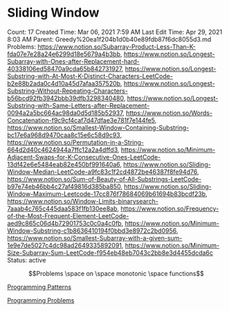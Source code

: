 # Sliding Window

Count: 17
Created Time: Mar 06, 2021 7:59 AM
Last Edit Time: Apr 29, 2021 8:03 AM
Parent: Greedy%20ea1f204b1d0b40e89fdb87f6dc8055d3.md
Problems: https://www.notion.so/Subarray-Product-Less-Than-K-fda07e7e28a24e6299d18e5679a4b3bb, https://www.notion.so/Longest-Subarray-with-Ones-after-Replacement-hard-40338106ed58470a9cda65b842731927, https://www.notion.so/Longest-Substring-with-At-Most-K-Distinct-Characters-LeetCode-b2e88b2ada0c4d10a45d7afaa357520b, https://www.notion.so/Longest-Substring-Without-Repeating-Characters-b56bcd92fb3942bbb39dfb3298340480, https://www.notion.so/Longest-Substring-with-Same-Letters-after-Replacement-0094a2a5bc664ac98da0d5d185b52937, https://www.notion.so/Words-Concatenation-f9c9cf4caf7d47dfae3e781f7e144fe5, https://www.notion.so/Smallest-Window-Containing-Substring-bc17e6a968d9470caa8c15e6c58d9c93, https://www.notion.so/Permutation-in-a-String-664d2d40c4624944a7ffc12a2a4dffd3, https://www.notion.so/Minimum-Adjacent-Swaps-for-K-Consecutive-Ones-LeetCode-13df42e6e5484eab82e450bf991640a6, https://www.notion.so/Sliding-Window-Median-LeetCode-a9fc83c1f2cd4872be46387f8fe94d76, https://www.notion.so/Sum-of-Beauty-of-All-Substrings-LeetCode-b97e74eb46bb4c27af49816d385ba850, https://www.notion.so/Sliding-Window-Maximum-Leetcode-17cc876f78684069b61694b83bcdf23b, https://www.notion.so/Window-Limits-binarysearch-7aaab4c765c445daa583f1fb130ee8ab, https://www.notion.so/Frequency-of-the-Most-Frequent-Element-LeetCode-aed9c865c06d4b72901753c0c0a4c0fb, https://www.notion.so/Minimum-Window-Substring-c1b8636410194f0bbd3e8972c2bd0956, https://www.notion.so/Smallest-Subarray-with-a-given-sum-1e9e7de5027c4dc98ad2649335892091, https://www.notion.so/Minimum-Size-Subarray-Sum-LeetCode-f954eb48eb7043c2bb8e3d4455dcda6c
Status: active

$$Problems \space on \space monotonic \space functions$$

[Programming Patterns](Sliding%20Window%2057edd445fc8d49ac98bcd1076bcdd3aa/Programming%20Patterns%2072212800330048caa0786bc0848a005f.csv)

[Programming Problems](Sliding%20Window%2057edd445fc8d49ac98bcd1076bcdd3aa/Programming%20Problems%207ee967e14d5943a29904688b0907a3c6.csv)